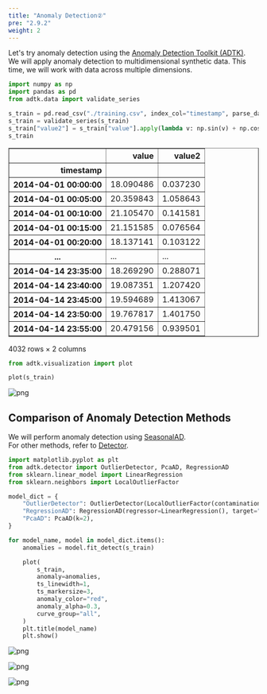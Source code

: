 ```yaml
---
title: "Anomaly Detection②"
pre: "2.9.2"
weight: 2
---
```


Let's try anomaly detection using the [Anomaly Detection Toolkit (ADTK)](https://adtk.readthedocs.io/en/stable/index.html).  
We will apply anomaly detection to multidimensional synthetic data. This time, we will work with data across multiple dimensions.

```python
import numpy as np
import pandas as pd
from adtk.data import validate_series

s_train = pd.read_csv("./training.csv", index_col="timestamp", parse_dates=True)
s_train = validate_series(s_train)
s_train["value2"] = s_train["value"].apply(lambda v: np.sin(v) + np.cos(v))
s_train
```




<div>
<style scoped>
    .dataframe tbody tr th:only-of-type {
        vertical-align: middle;
    }

    .dataframe tbody tr th {
        vertical-align: top;
    }

    .dataframe thead th {
        text-align: right;
    }
</style>
<table border="1" class="dataframe">
  <thead>
    <tr style="text-align: right;">
      <th></th>
      <th>value</th>
      <th>value2</th>
    </tr>
    <tr>
      <th>timestamp</th>
      <th></th>
      <th></th>
    </tr>
  </thead>
  <tbody>
    <tr>
      <th>2014-04-01 00:00:00</th>
      <td>18.090486</td>
      <td>0.037230</td>
    </tr>
    <tr>
      <th>2014-04-01 00:05:00</th>
      <td>20.359843</td>
      <td>1.058643</td>
    </tr>
    <tr>
      <th>2014-04-01 00:10:00</th>
      <td>21.105470</td>
      <td>0.141581</td>
    </tr>
    <tr>
      <th>2014-04-01 00:15:00</th>
      <td>21.151585</td>
      <td>0.076564</td>
    </tr>
    <tr>
      <th>2014-04-01 00:20:00</th>
      <td>18.137141</td>
      <td>0.103122</td>
    </tr>
    <tr>
      <th>...</th>
      <td>...</td>
      <td>...</td>
    </tr>
    <tr>
      <th>2014-04-14 23:35:00</th>
      <td>18.269290</td>
      <td>0.288071</td>
    </tr>
    <tr>
      <th>2014-04-14 23:40:00</th>
      <td>19.087351</td>
      <td>1.207420</td>
    </tr>
    <tr>
      <th>2014-04-14 23:45:00</th>
      <td>19.594689</td>
      <td>1.413067</td>
    </tr>
    <tr>
      <th>2014-04-14 23:50:00</th>
      <td>19.767817</td>
      <td>1.401750</td>
    </tr>
    <tr>
      <th>2014-04-14 23:55:00</th>
      <td>20.479156</td>
      <td>0.939501</td>
    </tr>
  </tbody>
</table>
<p>4032 rows × 2 columns</p>
</div>




```python
from adtk.visualization import plot

plot(s_train)
```


    
![png](/images/basic/anomaly/adtk2_files/adtk2_2_1.png)
    


## Comparison of Anomaly Detection Methods

We will perform anomaly detection using [SeasonalAD](https://adtk.readthedocs.io/en/stable/notebooks/demo.html?highlight=SeasonalAD#SeasonalAD).  
For other methods, refer to [Detector](https://adtk.readthedocs.io/en/stable/notebooks/demo.html?highlight=SeasonalAD#Detector).


```python
import matplotlib.pyplot as plt
from adtk.detector import OutlierDetector, PcaAD, RegressionAD
from sklearn.linear_model import LinearRegression
from sklearn.neighbors import LocalOutlierFactor

model_dict = {
    "OutlierDetector": OutlierDetector(LocalOutlierFactor(contamination=0.05)),
    "RegressionAD": RegressionAD(regressor=LinearRegression(), target="value2", c=3.0),
    "PcaAD": PcaAD(k=2),
}

for model_name, model in model_dict.items():
    anomalies = model.fit_detect(s_train)

    plot(
        s_train,
        anomaly=anomalies,
        ts_linewidth=1,
        ts_markersize=3,
        anomaly_color="red",
        anomaly_alpha=0.3,
        curve_group="all",
    )
    plt.title(model_name)
    plt.show()
```
    


    
![png](/images/basic/anomaly/adtk2_files/adtk2_4_1.png)
    
    


    
![png](/images/basic/anomaly/adtk2_files/adtk2_4_3.png)
    

    
![png](/images/basic/anomaly/adtk2_files/adtk2_4_5.png)
    

